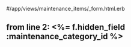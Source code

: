 #/app/views/maintenance_items/_form.html.erb

from line 2:
  <%= f.hidden_field :maintenance_category_id %>
--------------------------------------------------------